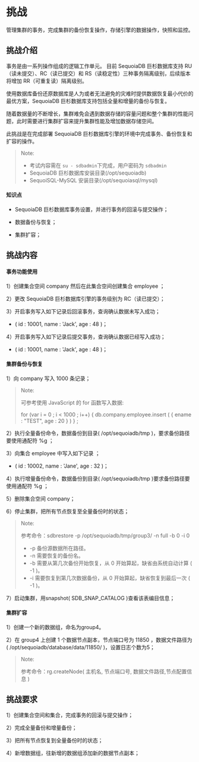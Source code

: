 # 挑战

管理集群的事务，完成集群的备份恢复操作，存储引擎的数据操作，快照和监控。


## 挑战介绍

事务是由一系列操作组成的逻辑工作单元。 目前 SequoiaDB 巨杉数据库支持 RU（读未提交）、RC（读已提交）和 RS（读稳定性）三种事务隔离级别，后续版本将增加 RR（可重复读）隔离级别。

使用数据库备份还原数据库是人为或者无法避免的灾难时提供数据恢复最小代价的最优方案，SequoiaDB 巨杉数据库支持包括全量和增量的备份与恢复。

随着数据量的不断增长，集群难免会遇到数据存储的容量问题和整个集群的性能问题，此时需要进行集群扩容来提升集群性能及增加数据存储空间。

此挑战是在完成部署 SequoiaDB 巨杉数据库引擎的环境中完成事务、备份恢复和扩容的操作。

> Note:
> - 考试内容需在 `su - sdbadmin`下完成，用户密码为 `sdbadmin`
> - SequoiaDB 巨杉数据库安装目录(/opt/sequoiadb)
> - SequoiSQL-MySQL 安装目录(/opt/sequoiasql/mysql)

#### 知识点

- SequoiaDB 巨杉数据库事务设置，并进行事务的回滚与提交操作；

- 数据备份与恢复；

- 集群扩容；


## 挑战内容

#### 事务功能使用

1）创建集合空间 company 然后在此集合空间创建集合 employee ；

2）更改 SequoiaDB 巨杉数据库引擎的事务级别为 RC（读已提交）；

3）开启事务写入如下记录后回滚事务，查询确认数据未写入成功；

- ( id : 10001, name : 'Jack', age : 48 )；

4）开启事务写入如下记录后提交事务，查询确认数据已经写入成功；

- ( id : 10001, name : 'Jack', age : 48 )；

#### 集群备份与恢复

1）向 company 写入 1000 条记录；

> Note:
>
> 可参考使用 JavaScript 的 for 函数写入数据:
>
> for (var i = 0 ; i < 1000 ; i++) { db.company.employee.insert ( { ename : "TEST", age : 20 } ) } ;

2）执行全量备份命令，数据备份到目录( /opt/sequoiadb/tmp )，要求备份路径要使用通配符 %g ；

3）向集合 employee 中写入如下记录 ；

- ( id : 10002, name : 'Jane', age : 32 )；

4）执行增量备份命令，数据备份到目录( /opt/sequoiadb/tmp )要求备份路径要使用通配符 %g ；

5）删除集合空间 company；

6）停止集群，把所有节点恢复至全量备份时的状态；

>Note:
>
>参考命令：sdbrestore -p /opt/sequoiadb/tmp/group3/ -n full -b 0 -i 0
>
> - -p 备份源数据所在路径。
> - -n 需要恢复的备份名。
> - -b 需要从第几次备份开始恢复，从 0 开始算起，缺省由系统自动计算 ( -1 )。
> - -i 需要恢复到第几次数据备份，从 0 开始算起，缺省恢复到最后一次 ( -1 )。

7）启动集群，用snapshot( SDB_SNAP_CATALOG )查看该表编目信息；


#### 集群扩容

1）创建一个新的数据组，命名为group4。

2）在 group4 上创建 1 个数据节点副本，节点端口号为 11850 ，数据文件路径为( /opt/sequoiadb/database/data/11850/ )，设置日志个数为5；
>Note:
>
>参考命令：rg.createNode( 主机名, 节点端口号, 数据文件路径,节点配置信息 )

## 挑战要求

1）创建集合空间和集合，完成事务的回滚与提交操作；

2）完成全量备份和增量备份；

3）把所有节点恢复到全量备份时的状态；

4）新增数据组，往新增的数据组添加新的数据节点副本；



<!--
挑战1

一、
db.createCS("company");

db.company.createCL("employee");
db.updateConf ( { transisolation : 1 } , { Global : true } ) ;

db.transBegin();
db.company.employee.insert({id : 10001, name : 'SequoiaDBer1', age : 48});
db.transRollback();

db.transBegin();
db.company.employee.insert({id : 10001, name : 'SequoiaDBer1', age : 48});
db.transCommit();


二、
db.backup ( { Name : "fullback", Path : "/opt/sequoiadb/tmp/%g", Overwrite : true, Description : "full backup" } ) ; 


四、
db.backup ( { Name : "fullback", Path : "/opt/sequoiadb/tmp/%g", EnsureInc : true } ) ;

五、
sdbstop -t all 

sdbrestore -p /opt/sequoiadb/tmp/SYSCatalogGroup/ -n fullback -b 0 -i 0
sdbrestore -p /opt/sequoiadb/tmp/group1/ -n fullback -b 0 -i 0
sdbrestore -p /opt/sequoiadb/tmp/group2/ -n fullback -b 0 -i 0
sdbrestore -p /opt/sequoiadb/tmp/group3/ -n fullback -b 0 -i 0

六、
sdbstart -t all 


挑战2

db.createRG ( "group4" ) ;

db.getRG ( "group4" ).createNode ( "yourhostname", 11850, "/opt/sequoiadb/database/data/11850/" ) ; 

-->
